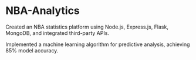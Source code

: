 # NBA-Analytics
Created an NBA statistics platform using Node.js, Express.js, Flask, MongoDB, and integrated third-party APIs.

Implemented a machine learning algorithm for predictive analysis, achieving 85% model accuracy.
